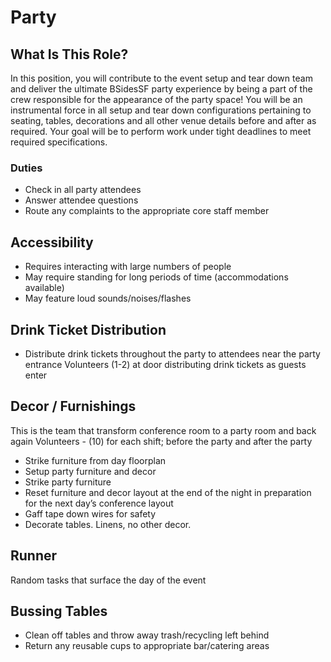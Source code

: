 # Party

## What Is This Role?

In this position, you will contribute to the event setup and tear down team and deliver the ultimate BSidesSF party experience by being a part of the crew responsible for the appearance of the party space! You will be an instrumental force in all setup and tear down configurations pertaining to seating, tables, decorations and all other venue details before and after as required. Your goal will be to perform work under tight deadlines to meet required specifications.

### Duties

- Check in all party attendees 
- Answer attendee questions
- Route any complaints to the appropriate core staff member 

## Accessibility
- Requires interacting with large numbers of people
- May require standing for long periods of time (accommodations available)
- May feature loud sounds/noises/flashes

## Drink Ticket Distribution 

- Distribute drink tickets throughout the party to attendees near the party entrance
Volunteers (1-2) at door distributing drink tickets as guests enter


## Decor / Furnishings 

This is the team that transform conference room to a party room and back again
Volunteers - (10) for each shift; before the party and after the party

- Strike furniture from day floorplan 
- Setup party furniture and decor 
- Strike party furniture 
- Reset furniture and decor layout at the end of the night in preparation for the next day’s conference layout  
- Gaff tape down wires for safety
- Decorate tables. Linens, no other decor. 
  
## Runner 

Random tasks that surface the day of the event

## Bussing Tables

- Clean off tables and throw away trash/recycling left behind
- Return any reusable cups to appropriate bar/catering areas
